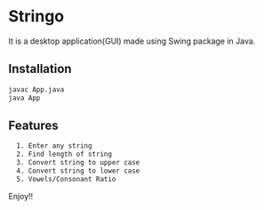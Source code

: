 # Stringo

It is a desktop application(GUI) made using Swing package in Java.

## Installation

```bash
javac App.java
java App
```

## Features

```bash
  1. Enter any string
  2. Find length of string
  3. Convert string to upper case
  4. Convert string to lower case
  5. Vowels/Consonant Ratio
```

Enjoy!!
